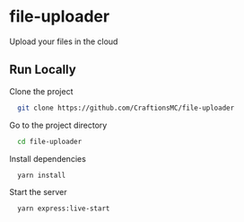 
# file-uploader

Upload your files in the cloud


## Run Locally

Clone the project

```bash
  git clone https://github.com/CraftionsMC/file-uploader
```

Go to the project directory

```bash
  cd file-uploader
```

Install dependencies

```bash
  yarn install
```

Start the server

```bash
  yarn express:live-start
```

  